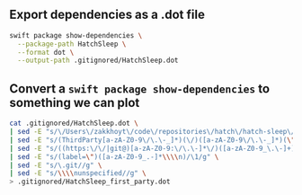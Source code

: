 

## Export dependencies as a .dot file
```sh
swift package show-dependencies \
  --package-path HatchSleep \
  --format dot \
  --output-path .gitignored/HatchSleep.dot 
```

## Convert a `swift package show-dependencies` to something we can plot
```sh
cat .gitignored/HatchSleep.dot \
| sed -E "s/\/Users\/zakkhoyt\/code\/repositories\/hatch\/hatch-sleep\/[0-9]\///g" \
| sed -E "s/(ThirdParty[a-zA-Z0-9\/\.\-_]*)(\/)([a-zA-Z0-9\/\.\-_]*)(\"|\\\\n)/\3\4/g" \
| sed -E "s/((https:\/\/|git@)[a-zA-Z0-9:\/\.\-]*\/)([a-zA-Z0-9_\.\-]+)(\"|\\\\n)/\3\4/g" \
| sed -E "s/(label=\")([a-zA-Z0-9_.-]*\\\\n)/\1/g" \
| sed -E "s/\.git//g" \
| sed -E "s/\\\\nunspecified//g" \
> .gitignored/HatchSleep_first_party.dot 
```




